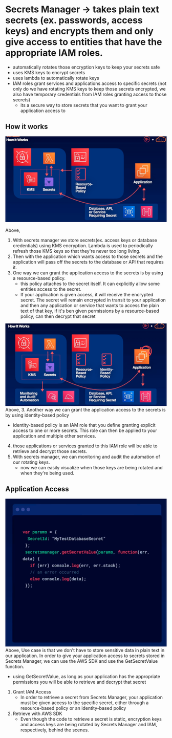 # Secrets Manager -> takes plain text secrets (ex. passwords, access keys) and encrypts them and only give access to entities that have the appropriate IAM roles.
- automatically rotates those encryption keys to keep your secrets safe
- uses KMS keys to encrypt secrets
- uses lambda to automatically rotate keys
- IAM roles grant services and applications access to specific secrets (not only do we have rotating KMS keys to keep those secrets encrypted, we also have temporary credentials from IAM roles granting access to those secrets) 
  - its a secure way to store secrets that you want to grant your application access to

## How it works
![alt text](resource_based_policy.png)

Above,
1. With secrets manager we store secrets(ex. access keys or database credentials) using KMS encryption. Lambda is used to periodically refresh those KMS keys so that they're never too long living.
2. Then with the application which wants access to those secrets and the application will pass off the secrets to the database or API that requires it.
3. One way we can grant the application access to the secrets is by using a resource-based policy. 
   - this policy attaches to the secret itself. It can explicitly allow some entities access to the secret. 
   - If your application is given access, it will receive the encrypted secret. The secret will remain encrypted in transit to your application and then any application or service that wants to access the plain text of that key, if it's ben given permissions by a resource-based policy, can then decrypt that secret
   

![alt text](identity_based_policy.png)
Above,
3. Another way we can grant the application access to the secrets is by using identity-based policy
   - identity-based policy is an IAM role that you define granting explicit access to one or more secrets. This role can then be applied to your application and multiple other services.
4. those applications or services granted to this IAM role will be able to retrieve and decrypt those secrets.
5. With secrets manager, we can monitoring and audit the automation of our rotating keys. 
   - now we can easily visualize when those keys are being rotated and when they're being used.


## Application Access
![alt text](get_secret_value_function.png)
Above, 
Use case is that we don't have to store sensitive data in plain text in our application. In order to give your application access to secrets stored in Secrets Manager, we can use the AWS SDK and use the GetSecretValue function. 
- using GetSecretValue, as long as your application has the appropriate permissions you will be able to retrieve and decrypt that secret
1. Grant IAM Access
   - In order to retrieve a secret from Secrets Manager, your application must be given access to the specific secret, either through a resource-based policy or an identity-based policy
2. Retrieve with AWS SDK
   - Even though the code to retrieve a secret is static, encryption keys and access keys are being rotated by Secrets Manager and IAM, respectively, behind the scenes.